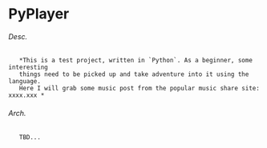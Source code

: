 # PyPlayer

###### Desc.
       *This is a test project, written in `Python`. As a beginner, some interesting
       things need to be picked up and take adventure into it using the language. 
       Here I will grab some music post from the popular music share site: xxxx.xxx *


###### Arch.
       TBD...

